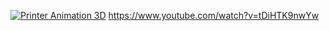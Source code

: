 
[![Printer Animation 3D](https://img.youtube.com/vi/tDiHTK9nwYw/maxresdefault.jpg)](https://www.youtube.com/watch?v=tDiHTK9nwYw "Printer Anatomy")
https://www.youtube.com/watch?v=tDiHTK9nwYw
